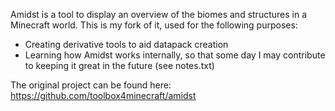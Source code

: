 Amidst is a tool to display an overview of the biomes and structures in a Minecraft world. This is my fork of it, used for the following purposes:
* Creating derivative tools to aid datapack creation
* Learning how Amidst works internally, so that some day I may contribute to keeping it great in the future (see notes.txt)

The original project can be found here: https://github.com/toolbox4minecraft/amidst
